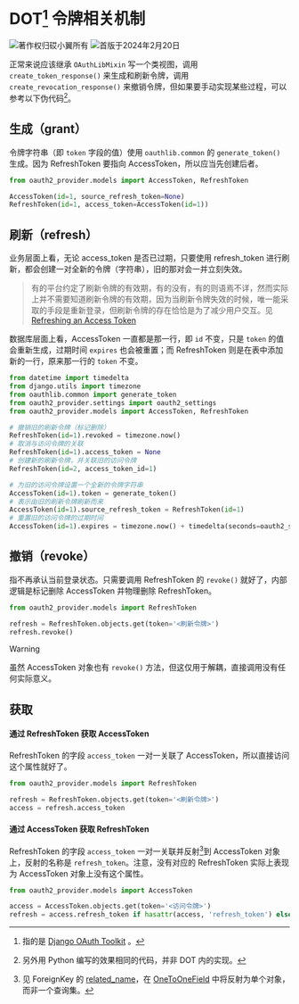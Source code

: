 # DOT[^1] 令牌相关机制

![著作权归砹小翼所有](https://img.shields.io/badge/Copyright-砹小翼-blue.svg) ![首版于2024年2月20日](https://img.shields.io/badge/Release-2024.02.20-purple.svg)

正常来说应该继承 `OAuthLibMixin` 写一个类视图，调用 `create_token_response()` 来生成和刷新令牌，调用 `create_revocation_response()` 来撤销令牌，但如果要手动实现某些过程，可以参考以下伪代码[^2]。

## 生成（grant）

令牌字符串（即 `token` 字段的值）使用 `oauthlib.common` 的 `generate_token()` 生成。因为 RefreshToken 要指向 AccessToken，所以应当先创建后者。

```python
from oauth2_provider.models import AccessToken, RefreshToken

AccessToken(id=1, source_refresh_token=None)
RefreshToken(id=1, access_token=AccessToken(id=1))
```

## 刷新（refresh）

业务层面上看，无论 access_token 是否已过期，只要使用 refresh_token 进行刷新，都会创建一对全新的令牌（字符串），旧的那对会一并立刻失效。

> 有的平台约定了刷新令牌的有效期，有的没有，有的则语焉不详，然而实际上并不需要知道刷新令牌的有效期，因为当刷新令牌失效的时候，唯一能采取的手段是重新登录，但刷新令牌的存在恰恰是为了减少用户交互。见 [Refreshing an Access Token](https://www.oauth.com/oauth2-servers/making-authenticated-requests/refreshing-an-access-token/)

数据库层面上看，AccessToken 一直都是那一行，即 `id` 不变，只是 `token` 的值会重新生成，过期时间 `expires` 也会被重置；而 RefreshToken 则是在表中添加新的一行，原来那一行的 `token` 不变。

```python
from datetime import timedelta
from django.utils import timezone
from oauthlib.common import generate_token
from oauth2_provider.settings import oauth2_settings
from oauth2_provider.models import AccessToken, RefreshToken

# 撤销旧的刷新令牌（标记删除）
RefreshToken(id=1).revoked = timezone.now()
# 取消与访问令牌的关联
RefreshToken(id=1).access_token = None
# 创建新的刷新令牌，并关联旧的访问令牌
RefreshToken(id=2, access_token_id=1)

# 为旧的访问令牌设置一个全新的令牌字符串
AccessToken(id=1).token = generate_token()
# 表示由旧的刷新令牌刷新而来
AccessToken(id=1).source_refresh_token = RefreshToken(id=1)
# 重置旧的访问令牌的过期时间
AccessToken(id=1).expires = timezone.now() + timedelta(seconds=oauth2_settings.ACCESS_TOKEN_EXPIRE_SECONDS)
```

## 撤销（revoke）

指不再承认当前登录状态。只需要调用 RefreshToken 的 `revoke()` 就好了，内部逻辑是标记删除 AccessToken 并物理删除 RefreshToken。

```python
from oauth2_provider.models import RefreshToken

refresh = RefreshToken.objects.get(token='<刷新令牌>')
refresh.revoke()
```

> [!WARNING]
>
> 虽然 AccessToken 对象也有 `revoke()` 方法，但这仅用于解耦，直接调用没有任何实际意义。

## 获取

#### 通过 RefreshToken 获取 AccessToken

RefreshToken 的字段 `access_token` 一对一关联了 AccessToken，所以直接访问这个属性就好了。

```python
from oauth2_provider.models import RefreshToken

refresh = RefreshToken.objects.get(token='<刷新令牌>')
access = refresh.access_token
```

#### 通过 AccessToken 获取 RefreshToken

RefreshToken 的字段 `access_token` 一对一关联并反射[^3]到 AccessToken 对象上，反射的名称是 `refresh_token`。注意，没有对应的 RefreshToken 实际上表现为 AccessToken 对象上没有这个属性。

```python
from oauth2_provider.models import AccessToken

access = AccessToken.objects.get(token='<访问令牌>')
refresh = access.refresh_token if hasattr(access, 'refresh_token') else None
```

[^1]: 指的是 [Django OAuth Toolkit](https://django-oauth-toolkit.readthedocs.io/en/latest/) 。
[^2]: 另外用 Python 编写的效果相同的代码，并非 DOT 内的实现。
[^3]: 见 ForeignKey 的 [related_name](https://docs.djangoproject.com/zh-hans/5.0/ref/models/fields/#django.db.models.ForeignKey.related_name)，在 [OneToOneField](https://docs.djangoproject.com/zh-hans/5.0/ref/models/fields/#onetoonefield) 中将反射为单个对象，而非一个查询集。
